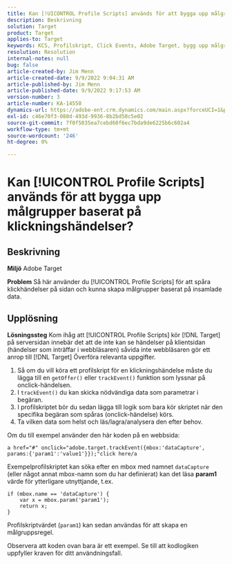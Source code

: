 ```yaml
---
title: Kan [!UICONTROL Profile Scripts] används för att bygga upp målgrupper baserat på klickningshändelser?
description: Beskrivning
solution: Target
product: Target
applies-to: Target
keywords: KCS, Profilskript, Click Events, Adobe Target, bygg upp målgrupper, onclick
resolution: Resolution
internal-notes: null
bug: false
article-created-by: Jim Menn
article-created-date: 9/9/2022 9:04:31 AM
article-published-by: Jim Menn
article-published-date: 9/9/2022 9:17:53 AM
version-number: 3
article-number: KA-14550
dynamics-url: https://adobe-ent.crm.dynamics.com/main.aspx?forceUCI=1&pagetype=entityrecord&etn=knowledgearticle&id=c324ea64-1e30-ed11-9db1-0022480866ad
exl-id: c46e70f3-080d-493d-9936-8b2bd50c5e02
source-git-commit: 7f0f5035ea7cebd60f6ec7bda9de6225b6c602a4
workflow-type: tm+mt
source-wordcount: '246'
ht-degree: 0%

---
```


# Kan [!UICONTROL Profile Scripts] används för att bygga upp målgrupper baserat på klickningshändelser?

## Beskrivning


<b>Miljö</b>
Adobe Target

<b>Problem</b>
Så här använder du [!UICONTROL Profile Scripts] för att spåra klickhändelser på sidan och kunna skapa målgrupper baserat på insamlade data.


## Upplösning


<b>Lösningssteg</b>
Kom ihåg att [!UICONTROL Profile Scripts] kör [!DNL Target] på serversidan innebär det att de inte kan se händelser på klientsidan (händelser som inträffar i webbläsaren) såvida inte webbläsaren gör ett anrop till [!DNL Target] Överföra relevanta uppgifter.

1. Så om du vill köra ett profilskript för en klickningshändelse måste du lägga till en `getOffer()` eller `trackEvent()` funktion som lyssnar på onclick-händelsen.
2. I `trackEvent()` du kan skicka nödvändiga data som parametrar i begäran.
3. I profilskriptet bör du sedan lägga till logik som bara kör skriptet när den specifika begäran som spåras (onclick-händelse) körs.
4. Ta vilken data som helst och läs/lagra/analysera den efter behov.


Om du till exempel använder den här koden på en webbsida:

`a href="#" onclick="adobe.target.trackEvent({mbox:'dataCapture', params:{'param1':'value1'}});"click here/a`

Exempelprofilskriptet kan söka efter en mbox med namnet `dataCapture` (eller något annat mbox-namn som du har definierat) kan det läsa <b>param1</b> värde för ytterligare utnyttjande, t.ex.


```
if (mbox.name == 'dataCapture') {
    var x = mbox.param('param1'); 
    return x; 
}
```

Profilskriptvärdet (`param1`) kan sedan användas för att skapa en målgruppsregel.

Observera att koden ovan bara är ett exempel. Se till att kodlogiken uppfyller kraven för ditt användningsfall.
